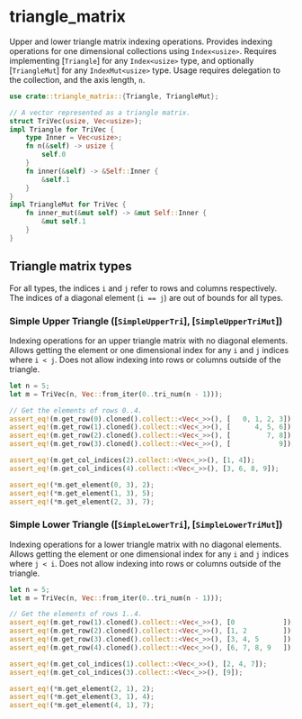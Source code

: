 # triangle_matrix

Upper and lower triangle matrix indexing operations.
Provides indexing operations for one dimensional collections using
`Index<usize>`. Requires implementing [`Triangle`] for any `Index<usize>`
type, and optionally [`TriangleMut`] for any `IndexMut<usize>` type.
Usage requires delegation to the collection, and the axis length, `n`.

```rust
use crate::triangle_matrix::{Triangle, TriangleMut};

// A vector represented as a triangle matrix.
struct TriVec(usize, Vec<usize>);
impl Triangle for TriVec {
    type Inner = Vec<usize>;
    fn n(&self) -> usize {
        self.0
    }
    fn inner(&self) -> &Self::Inner {
        &self.1
    }
}
impl TriangleMut for TriVec {
    fn inner_mut(&mut self) -> &mut Self::Inner {
        &mut self.1
    }
}
```

## Triangle matrix types

For all types, the indices `i` and `j` refer to rows and columns respectively.
The indices of a diagonal element (`i == j`) are out of bounds for all types.

### Simple Upper Triangle ([`SimpleUpperTri`], [`SimpleUpperTriMut`])

Indexing operations for an upper triangle matrix with no diagonal elements.
Allows getting the element or one dimensional index for any `i` and `j` indices
where `i < j`. Does not allow indexing into rows or columns outside of the
triangle.

```rust 
let n = 5;
let m = TriVec(n, Vec::from_iter(0..tri_num(n - 1)));

// Get the elements of rows 0..4.
assert_eq!(m.get_row(0).cloned().collect::<Vec<_>>(), [   0, 1, 2, 3]);
assert_eq!(m.get_row(1).cloned().collect::<Vec<_>>(), [      4, 5, 6]);
assert_eq!(m.get_row(2).cloned().collect::<Vec<_>>(), [         7, 8]);
assert_eq!(m.get_row(3).cloned().collect::<Vec<_>>(), [            9]);

assert_eq!(m.get_col_indices(2).collect::<Vec<_>>(), [1, 4]);
assert_eq!(m.get_col_indices(4).collect::<Vec<_>>(), [3, 6, 8, 9]);

assert_eq!(*m.get_element(0, 3), 2);
assert_eq!(*m.get_element(1, 3), 5);
assert_eq!(*m.get_element(2, 3), 7);
```

### Simple Lower Triangle ([`SimpleLowerTri`], [`SimpleLowerTriMut`])

Indexing operations for a lower triangle matrix with no diagonal elements.
Allows getting the element or one dimensional index for any `i` and `j` indices
where `j < i`. Does not allow indexing into rows or columns outside of the
triangle.

```rust
let n = 5;
let m = TriVec(n, Vec::from_iter(0..tri_num(n - 1)));

// Get the elements of rows 1..4.
assert_eq!(m.get_row(1).cloned().collect::<Vec<_>>(), [0            ]);
assert_eq!(m.get_row(2).cloned().collect::<Vec<_>>(), [1, 2         ]);
assert_eq!(m.get_row(3).cloned().collect::<Vec<_>>(), [3, 4, 5      ]);
assert_eq!(m.get_row(4).cloned().collect::<Vec<_>>(), [6, 7, 8, 9   ]);

assert_eq!(m.get_col_indices(1).collect::<Vec<_>>(), [2, 4, 7]);
assert_eq!(m.get_col_indices(3).collect::<Vec<_>>(), [9]);

assert_eq!(*m.get_element(2, 1), 2);
assert_eq!(*m.get_element(3, 1), 4);
assert_eq!(*m.get_element(4, 1), 7);
```
